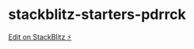 # stackblitz-starters-pdrrck

[Edit on StackBlitz ⚡️](https://stackblitz.com/edit/stackblitz-starters-pdrrck)